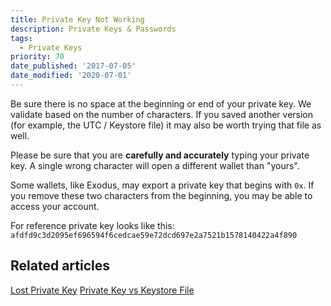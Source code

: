 ```yaml
---
title: Private Key Not Working
description: Private Keys & Passwords
tags:
  - Private Keys
priority: 70
date_published: '2017-07-05'
date_modified: '2020-07-01'
---
```


Be sure there is no space at the beginning or end of your private key. We validate based on the number of characters. If you saved another version (for example, the UTC / Keystore file) it may also be worth trying that file as well.

Please be sure that you are **carefully and accurately** typing your private key. A single wrong character will open a different wallet than "yours".

Some wallets, like Exodus, may export a private key that begins with `0x`. If you remove these two characters from the beginning, you may be able to access your account.

For reference private key looks like this: `afdfd9c3d2095ef696594f6cedcae59e72dcd697e2a7521b1578140422a4f890`

## Related articles

[Lost Private Key](/troubleshooting/accessing-wallet/lost-eth-private-key)
[Private Key vs Keystore File](/general-knowledge/ethereum-blockchain/difference-between-wallet-types)
